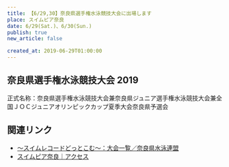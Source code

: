 ```yaml
---
title: 【6/29,30】奈良県選手権水泳競技大会に出場します
place: スイムピア奈良
date: 6/29(Sat.)、6/30(Sun.)
publish: true
new_article: false

created_at: 2019-06-29T01:00:00
---
```


## 奈良県選手権水泳競技大会 2019

正式名称：奈良県選手権水泳競技大会兼奈良県ジュニア選手権水泳競技大会兼全国ＪＯＣジュニアオリンピックカップ夏季大会奈良県予選会

## 関連リンク
- [～スイムレコードどっとこむ～：大会一覧／奈良県水泳連盟](http://www.swim-record.com/taikai/19/29.html)
- [スイムピア奈良｜アクセス](http://swimpia.com/access.html)
